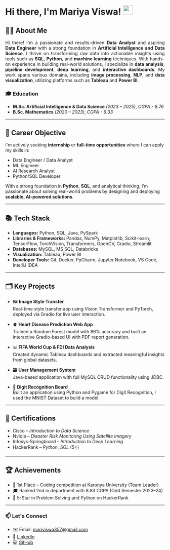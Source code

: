 # Hi there, I'm Mariya Viswa! <img src="https://em-content.zobj.net/source/animated-noto-color-emoji/356/waving-hand_1f44b.gif" width="30px" />

## 👨‍💻 About Me
<p style="text-align: justify; font-size: 12 px;">
  Hi there! I'm a passionate and results-driven <strong>Data Analyst</strong> and aspiring <strong>Data Engineer</strong> with a strong foundation in <strong>Artificial Intelligence and Data Science</strong>. I thrive on transforming raw data into actionable insights using tools such as <strong>SQL</strong>, <strong>Python</strong>, and <strong>machine learning</strong> techniques. With hands-on experience in building real-world solutions, I specialize in <strong>data analysis</strong>, <strong>pipeline development</strong>, <strong>deep learning</strong>, and <strong>interactive dashboards</strong>. My work spans various domains, including <strong>image processing</strong>, <strong>NLP</strong>, and <strong>data visualization</strong>, utilizing platforms such as <strong>Tableau</strong> and <strong>Power BI</strong>.
</p>

### 🎓 Education

- **M.Sc. Artificial Intelligence & Data Science** *(2023 – 2025)*, *CGPA - 8.76*
- **B.Sc. Mathematics** *(2020 – 2023)*, *CGPA - 9.33*

---
## 💼 Career Objective

I'm actively seeking **internship** or **full-time opportunities** where I can apply my skills in:

- Data Engineer / Data Analyst
- ML Engineer
- AI Research Analyst
- Python/SQL Developer

With a strong foundation in **Python**, **SQL**, and analytical thinking, I’m passionate about solving real-world problems by designing and deploying **scalable, AI-powered solutions**.

---

## 📚 Tech Stack

<section>
  <ul>
    <li><strong>Languages:</strong> Python, SQL, Java, PySpark</li>
    <li><strong>Libraries &amp; Frameworks:</strong> Pandas, NumPy, Matplotlib, Scikit-learn, TensorFlow, TorchVision, Transformers, OpenCV, Gradio, Streamlit</li>
    <li><strong>Databases:</strong> MySQL, MS SQL, Databricks</li>
    <li><strong>Visualization:</strong> Tableau, Power BI</li>
    <li><strong>Developer Tools:</strong> Git, Docker, PyCharm, Jupyter Notebook, VS Code, IntelliJ IDEA</li>
  </ul>
</section>

---

## 🗂️ Key Projects

- 🖼️ **Image Style Transfer**  
  Real-time style transfer app using Vision Transformer and PyTorch, deployed via Gradio for live user interaction.

- 🫀 **Heart Disease Prediction Web App**  
  Trained a Random Forest model with 86% accuracy and built an interactive Gradio-based UI with PDF report generation.

- 📊 **FIFA World Cup & FDI Data Analysis**  
  Created dynamic Tableau dashboards and extracted meaningful insights from global datasets.

- 🗃️ **User Management System**  
  Java-based application with full MySQL CRUD functionality using JDBC.

- 🔢 **Digit Recognition Board**  
  Built an application using Python and Pygame for Digit Recognition, I used the MNIST Dataset to build a model.

---

## 📜 Certifications

- Cisco – *Introduction to Data Science*  
- Nvidia – *Disaster Risk Monitoring Using Satellite Imagery*  
- Infosys-Springboard – *Introduction to Deep Learning*  
- HackerRank – *Python*, *SQL* (5⭐)

---

## 🏆 Achievements

- 🥇 1st Place – Coding competition at Karunya University (Team Leader)  
- 🎓 Ranked 2nd in department with 8.83 CGPA (Odd Semester 2023–24)  
- 🌟 5-Star in Problem Solving and Python on HackerRank

---

### 📫 Let's Connect

- ✉️ Email: [mariviswa357@gmail.com](mailto:mariviswa357@gmail.com)  
- 🔗 [LinkedIn](https://www.linkedin.com/in/mariyaviswa)  
- 💻 [GitHub](https://github.com/mariyaviswa)
